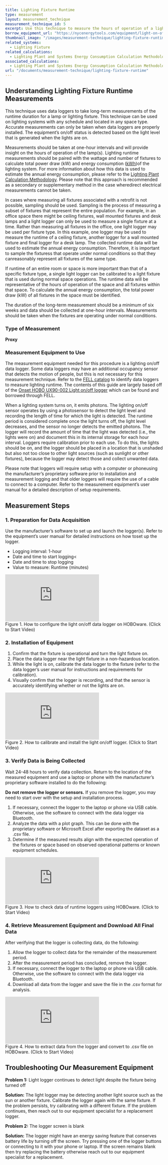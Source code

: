 ```yaml
---
title: Lighting Fixture Runtime
type: measurement
layout: measurement_technique
measurement_technique_id: 5
excerpt: Use this technique to measure the hours of operation of a light fixture or lamp with a data logger.
borrow_equipment_url: "https://nycenergytools.com/equipment/light-on-off-data-logger-3/"
thumbnail_image: "/images/measurement-technique/lighting-fixture-runtime/2024_0410_lighting fixture runtime MT_thumbnail.jpeg"
related_systems:
  - Lighting Fixture
related_calculations:
  - Lighting Plant and Systems Energy Consumption Calculation Methodology and Calculator
associated_calculations:
  - Lighting Plant and Systems Energy Consumption Calculation Methodology and Calculator
url: "/documents/measurement-technique/lighting-fixture-runtime"
---
```


## Understanding Lighting Fixture Runtime Measurements

This technique uses data loggers to take long-term measurements of the runtime duration for a lamp or lighting fixture. This technique can be used on lighting systems with any schedule and located in any space type. Accurate measurements can only be taken when data loggers are properly installed. The equipment’s on/off status is detected based on the light level that is generated when the lights are on. 

Measurements should be taken at one-hour intervals​ and will provide insight on the hours of operation of the lamp(s)​. ​Lighting runtime measurements should be paired with t​he wattage and number of fixtures​ ​to calculate total power draw (kW)​ and energy consumption (<a class="glossary-link" href="/glossary#kwh"><abbr title="Kilowatt Hour">kWh</abbr></a>)​ of the lighting system. For more information about how ​this data is used to estimate the ​annual energy ​consumption, ​please refer to the <a href="/documents/calculation-methodology/lighting-plant-and-systems-energy-consumption">Lighting Plant Calculation Methodology</a>.​ Please note that this approach is recommended as a secondary or supplementary method in the case where ​direct electrical measurements cannot be taken. 

​​In cases where measuring all fixtures associated with a retrofit is not possible, sampling should be used. ​Sampling is the process of measuring a ​subset of ​fixture​s​ that represent the entire population. For example, in an office​ space​ there might be ceiling fixtures, wall mounted fixtures and desk lamps​ and ​​​a light logger ​can ​only ​be used to measure ​a single fixture ​at a time​. Rather than measuring all fixtures in the office, one light logger ​may be used ​per fixture type​. In this example, ​one logger ​may be used ​to measure the runtime of a ceiling fixture, another logger for a wall mounted fixture and ​final ​logger for a desk lamp. The collected runtime data will be used to estimate the annual energy consumption​. Therefore, ​it is important to ​sample​​ ​the fixtures​s​ that operate​ ​under normal conditions so that ​they can ​​​reasonably represent all fixtures of the same type.

If runtime of an entire room or space​ is more important than ​that of a specific ​fixture type, ​a​​ ​single light logger can be calibrated to a light fixture that is used during normal ​space ​operations. The runtime data will be representative of the hours of operation of the space and all fixtures within that space. To calculate the annual energy consumption​, the ​total power draw (kW) of all fixtures in the space must be identified. 

The duration of the long-term measurement should be a minimum of six weeks and data should be collected at one-hour intervals. Measurements should be taken when the fixtures are operating under normal conditions.

### Type of Measurement

<strong>Proxy</strong>

### Measurement Equipment to Use

The measurement equipment needed for this procedure is a lighting on/off data logger. Some data loggers may have an additional occupancy sensor that detects the motion of people, but this is not necessary for this measurement technique. Refer to the [FELL catalog](https://nycenergytools.com/equipment/?_search_equipment=light) to identify data loggers to measure lighting runtime. The contents of this guide are largely based off of the [Onset HOBO UX90-002 Light on/off logger](https://nycenergytools.com/equipment/light-on-off-data-logger-3/) which can be found and borrowed through FELL. 

When a lighting system turns on, it emits photons. The lighting on/off sensor operates by using a photosensor to detect the light level and recording the length of time for which the light is detected. The runtime period is considered complete once the light turns off, the light level decreases, and the sensor no longer detects the emitted photons. The logger will record the amount of time that the light was detected (i.e., the lights were on) and document this in its internal storage for each hour interval. Loggers require calibration prior to each use. To do this, the lights should be on, and the logger should be placed in a location that is unshaded but also not too close to other light sources (such as sunlight or other fixtures), because the logger may detect those and collect unwanted data. 

Please ​note ​​that loggers ​will​​​ ​require setup with a computer or phone ​using ​​the manufacturer’s proprietary software prior to installation and measurement logging​ and that older loggers will require the use of a cable to connect to a computer​.​ Refer to the measurement equipment’s user manual for a detailed description of setup requirements. 

## Measurement Steps

### 1. Preparation for Data Acquisition

Use the manufacturer’s software to ​set up ​​and launch ​the logger​(s)​. Refer to the ​equipment’s ​user manual for detailed instructions on how to ​set up​ the logger. 

- Logging interval: 1-hour 
- Date and time to start logging<
- Date and time to stop logging
- Value to measure: ​R​untime (minutes)

<iframe class ="video" src="https://www.youtube.com/embed/zcR39ATSAbM?si=kxsyJA0jMpb7AKMc" title="YouTube video player" frameborder="0" allow="accelerometer; autoplay; clipboard-write; encrypted-media; gyroscope; picture-in-picture; web-share" allowfullscreen></iframe>
<figcaption class="figure-caption text-left">Figure 1. How to configure the light on/off data logger on HOBOware. (Click to Start Video)</figcaption>


### 2. Installation of Equipment

1. Confirm that the fixture is operational and turn the light fixture on.​
2. Place the data logger near the light fixture​ in a non-hazardous location.
3. ​While the light is on, c​alibrate the data logger to the fixture (refer to the ​data logger’s ​user manual for instructions​ and requirements for calibration​)​.​
4. ​​​Visually confirm that the logger is recording, and that the sensor is accurately identifying whether or not the lights are on.

<iframe class ="video" src="https://www.youtube.com/embed/0OJvUP_NdYM?si=39x6ZQwBbhWzBRpN" title="YouTube video player" frameborder="0" allow="accelerometer; autoplay; clipboard-write; encrypted-media; gyroscope; picture-in-picture; web-share" allowfullscreen></iframe>
<figcaption class="figure-caption text-left">Figure 2. How to calibrate and install the light on/off logger. (Click to Start Video)</figcaption>

### 3. Verify Data is Being Collected

Wait ​24-48 hours to verify data collection. Return to the location of the measured equipment ​​and use ​​a laptop or phone with the manufacturer’s ​proprietary​ software installed to do the following:

<div class="alert alert-warning" role="alert">
<strong>Do not remove the logger or sensors.</strong> If you remove the logger, you may need to start over with the setup and installation process.
</div>

1. ​​​​If necessary, connect the logger to the laptop or phone via USB cable. Otherwise, use the software to connect with the data logger via Bluetooth.
2. ​​​Analyze the data with a ​​plot graph​. This can be done with the proprietary software or Microsoft Excel after exporting the dataset as a .csv file.
3. Determine if ​the ​measured results align with ​the ​expected operation of the fixtures or space​ based on observed operational patterns or known equipment schedules.

<iframe class ="video" src="https://www.youtube.com/embed/JkNpQ81sdcQ?si=Zv30_vcXT5tCskjh" title="YouTube video player" frameborder="0" allow="accelerometer; autoplay; clipboard-write; encrypted-media; gyroscope; picture-in-picture; web-share" allowfullscreen></iframe>
<figcaption class="figure-caption text-left">Figure 3. How to check data of runtime loggers using HOBOware. (Click to Start Video)</figcaption>


### 4. Retrieve Measurement Equipment and Download All Final Data

After verifying ​that ​the logger is collecting data​,​ do the following: 

1. Allow the logger to collect data for the remainder of the measurement period​.​​
2. ​​After the measurement period ​has concluded, ​remove the logger​.
3. If necessary, connect the logger to the laptop or phone via USB cable. Otherwise, use the software to connect with the data logger via Bluetooth.
4. Download all data from the logger and ​save the file in the​​ .​csv format for analysis​.

<iframe class ="video" src="https://www.youtube.com/embed/BP5RZugx20o?si=BwMHgGtxP943uhMc" title="YouTube video player" frameborder="0" allow="accelerometer; autoplay; clipboard-write; encrypted-media; gyroscope; picture-in-picture; web-share" allowfullscreen></iframe>
<figcaption class="figure-caption text-left">Figure 4. How to extract data from the logger and convert to .csv file on HOBOware. (Click to Start Video)</figcaption>

## Troubleshooting Our Measurement Equipment

<strong>Problem 1:</strong> Light logger continues to detect light despite the fixture being turned off 

<div class="alert alert-warning" role="alert">
<strong>Solution:</strong> The light logger may be detecting another light source such as the sun or another fixture. Calibrate the logger again with the same fixture. If the problem persists, try calibrating with a different fixture. If the problem continues, then reach out to our equipment specialist for a replacement logger.
</div>

<strong>Problem 2:</strong> The logger screen is blank 

<div class="alert alert-warning" role="alert">
<strong>Solution:</strong> The logger might have an energy saving feature that conserves battery life by turning off the screen. Try pressing one of the logger buttons or connecting to it with your phone or laptop.​ If the screen remains blank then try replacing the battery otherwise reach out to our equipment specialist for a replacement.
</div>

